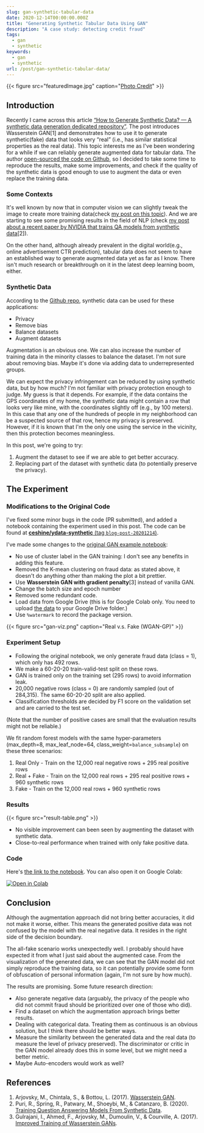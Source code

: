 ```yaml
---
slug: gan-synthetic-tabular-data
date: 2020-12-14T00:00:00.000Z
title: "Generating Synthetic Tabular Data Using GAN"
description: "A case study: detecting credit fraud"
tags:
  - gan
  - synthetic
keywords:
  - gan
  - synthetic
url: /post/gan-synthetic-tabular-data/
---
```


{{< figure src="featuredImage.jpg" caption="[Photo Credit](https://pixabay.com/photos/man-fisher-river-ancient-town-5737858/)" >}}

## Introduction

Recently I came across this article [“How to Generate Synthetic Data? — A synthetic data generation dedicated repository”](https://medium.com/towards-artificial-intelligence/how-to-generate-synthetic-data-4ae4ff156344). The post introduces Wasserstein GAN[1] and demonstrates how to use it to generate synthetic(fake) data that looks very “real” (i.e., has similar statistical properties as the real data). This topic interests me as I've been wondering for a while if we can reliably generate augmented data for tabular data. The author [open-sourced the code on Github](https://github.com/ydataai/ydata-synthetic), so I decided to take some time to reproduce the results, make some improvements, and check if the quality of the synthetic data is good enough to use to augment the data or even replace the training data.

### Some Contexts

It's well known by now that in computer vision we can slightly tweak the image to create more training data(check [my post on this topic](https://blog.ceshine.net/post/custom-image-augmentation-with-keras/)). And we are starting to see some promising results in the field of NLP (check [my post about a recent paper by NVIDIA that trains QA models from synthetic data](https://blog.ceshine.net/post/synthetic-data-for-qa-model/)[2]).

On the other hand, although already prevalent in the digital world(e.g., online advertisement CTR prediction), tabular data does not seem to have an established way to generate augmented data yet as far as I know. There isn't much research or breakthrough on it in the latest deep learning boom, either.

### Synthetic Data

According to the [Github repo](https://github.com/ydataai/ydata-synthetic), synthetic data can be used for these applications:

- Privacy
- Remove bias
- Balance datasets
- Augment datasets

Augmentation is an obvious one. We can also increase the number of training data in the minority classes to balance the dataset. I'm not sure about removing bias. Maybe it's done via adding data to underrepresented groups.

We can expect the privacy infringement can be reduced by using synthetic data, but by how much? I'm not familiar with privacy protection enough to judge. My guess is that it depends. For example, if the data contains the GPS coordinates of my home, the synthetic data might contain a row that looks very like mine, with the coordinates slightly off (e.g., by 100 meters). In this case that any one of the hundreds of people in my neighborhood can be a suspected source of that row, hence my privacy is preserved. However, if it is known that I'm the only one using the service in the vicinity, then this protection becomes meaningless.

In this post, we're going to try:

1. Augment the dataset to see if we are able to get better accuracy.
2. Replacing part of the dataset with synthetic data (to potentially preserve the privacy).

## The Experiment

### Modifications to the Original Code

I've fixed some minor bugs in the code (PR submitted), and added a notebook containing the experiment used in this post. The code can be found at [**ceshine/ydata-synthetic** (tag `blog-post-20201214`)](https://github.com/ceshine/ydata-synthetic/tree/blog-post-20201214).

I've made some changes to the [original GAN example notebook](https://github.com/ceshine/ydata-synthetic/blob/blog-post-20201214/examples/gan_example.ipynb):

- No use of cluster label in the GAN training: I don't see any benefits in adding this feature.
- Removed the K-mean clustering on fraud data: as stated above, it doesn't do anything other than making the plot a bit prettier.
- Use **Wasserstein GAN with gradient penalty**[3] instead of vanilla GAN.
- Change the batch size and epoch number
- Removed some redundant code.
- Load data from Google Drive (this is for Google Colab only. You need to upload [the data](https://www.kaggle.com/mlg-ulb/creditcardfraud) to your Google Drive folder.)
- Use `%watermark` to record the package version.

{{< figure src="gan-viz.png" caption="Real v.s. Fake (WGAN-GP)" >}}

### Experiment Setup

- Following the original notebook, we only generate fraud data (class = 1), which only has 492 rows.
- We make a 60-20-20 train-valid-test split on these rows.
- GAN is trained only on the training set (295 rows) to avoid information leak.
- 20,000 negative rows (class = 0) are randomly sampled (out of 284,315). The same 60-20-20 split are also applied.
- Classification thresholds are decided by F1 score on the validation set and are carried to the test set.

(Note that the number of positive cases are small that the evaluation results might not be reliable.)

We fit random forest models with the same hyper-parameters (max_depth=8, max_leaf_node=64, class_weight=`balance_subsample`) on these three scenarios:

1. Real Only - Train on the 12,000 real negative rows + 295 real positive rows
2. Real + Fake - Train on the 12,000 real rows + 295 real positive rows + 960 synthetic rows
3. Fake - Train on the 12,000 real rows + 960 synthetic rows

### Results

{{< figure src="result-table.png" >}}

- No visible improvement can been seen by augmenting the dataset with synthetic data.
- Close-to-real performance when trained with only fake positive data.

### Code

Here's [the link to the notebook](https://github.com/ceshine/ydata-synthetic/blob/blog-post-20201214/examples/wgan_gp_example.ipynb). You can also open it on Google Colab:

[![Open in Colab](https://colab.research.google.com/assets/colab-badge.svg)](https://colab.research.google.com/github/ceshine/ydata-synthetic/blob/blog-post-20201214/examples/wgan_gp_example.ipynb)

## Conclusion

Although the augmentation approach did not bring better accuracies, it did not make it worse, either. This means the generated positive data was not confused by the model with the real negative data. It resides in the right side of the decision boundary.

The all-fake scenario works unexpectedly well. I probably should have expected it from what I just said about the augmented case. From the visualization of the generated data, we can see that the GAN model did not simply reproduce the training data, so it can potentially provide some form of obfuscation of personal information (again, I'm not sure by how much).

The results are promising. Some future research direction:

- Also generate negative data (arguably, the privacy of the people who did not commit fraud should be prioritized over one of those who did).
- Find a dataset on which the augmentation approach brings better results.
- Dealing with categorical data. Treating them as continuous is an obvious solution, but I think there should be better ways.
- Measure the similarity between the generated data and the real data (to measure the level of privacy preserved). The discriminator or critic in the GAN model already does this in some level, but we might need a better metric.
- Maybe Auto-encoders would work as well?

## References

1. Arjovsky, M., Chintala, S., & Bottou, L. (2017). [Wasserstein GAN](http://arxiv.org/abs/1701.07875).
2. Puri, R., Spring, R., Patwary, M., Shoeybi, M., & Catanzaro, B. (2020). [Training Question Answering Models From Synthetic Data](http://arxiv.org/abs/2002.09599).
3. Gulrajani, I., Ahmed, F., Arjovsky, M., Dumoulin, V., & Courville, A. (2017). [Improved Training of Wasserstein GANs](http://arxiv.org/abs/1704.00028).
